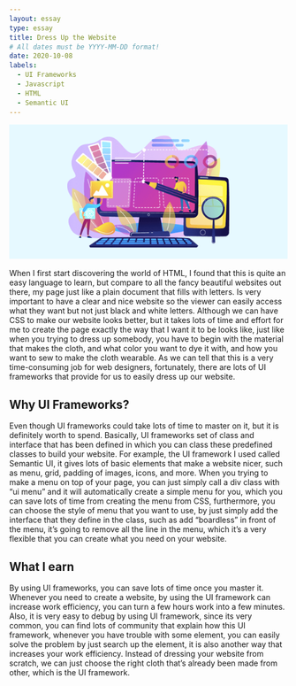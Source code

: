 ```yaml
---
layout: essay
type: essay
title: Dress Up the Website
# All dates must be YYYY-MM-DD format!
date: 2020-10-08
labels:
  - UI Frameworks
  - Javascript
  - HTML
  - Semantic UI
---
```


<img class="ui medium left floated image" src="../images/ui.png">

When I first start discovering the world of HTML, I found that this is quite an easy language to learn, but compare to all the fancy beautiful websites out there, my page just like a plain document that fills with letters. Is very important to have a clear and nice website so the viewer can easily access what they want but not just black and white letters. Although we can have CSS to make our website looks better, but it takes lots of time and effort for me to create the page exactly the way that I want it to be looks like, just like when you trying to dress up somebody, you have to begin with the material that makes the cloth, and what color you want to dye it with, and how you want to sew to make the cloth wearable. As we can tell that this is a very time-consuming job for web designers, fortunately, there are lots of UI frameworks that provide for us to easily dress up our website.

## Why UI Frameworks?

Even though UI frameworks could take lots of time to master on it, but it is definitely worth to spend. Basically, UI frameworks set of class and interface that has been defined in which you can class these predefined classes to build your website. For example, the UI framework I used called Semantic UI, it gives lots of basic elements that make a website nicer, such as menu, grid, padding of images, icons, and more. When you trying to make a menu on top of your page, you can just simply call a div class with “ui menu” and it will automatically create a simple menu for you, which you can save lots of time from creating the menu from CSS, furthermore, you can choose the style of menu that you want to use, by just simply add the interface that they define in the class, such as add “boardless” in front of the menu, it’s going to remove all the line in the menu, which it’s a very flexible that you can create what you need on your website.

## What I earn

By using UI frameworks, you can save lots of time once you master it. Whenever you need to create a website, by using the UI framework can increase work efficiency, you can turn a few hours work into a few minutes. Also, it is very easy to debug by using UI framework, since its very common, you can find lots of community that explain how this UI framework, whenever you have trouble with some element, you can easily solve the problem by just search up the element, it is also another way that increases your work efficiency. Instead of dressing your website from scratch, we can just choose the right cloth that’s already been made from other, which is the UI framework.

